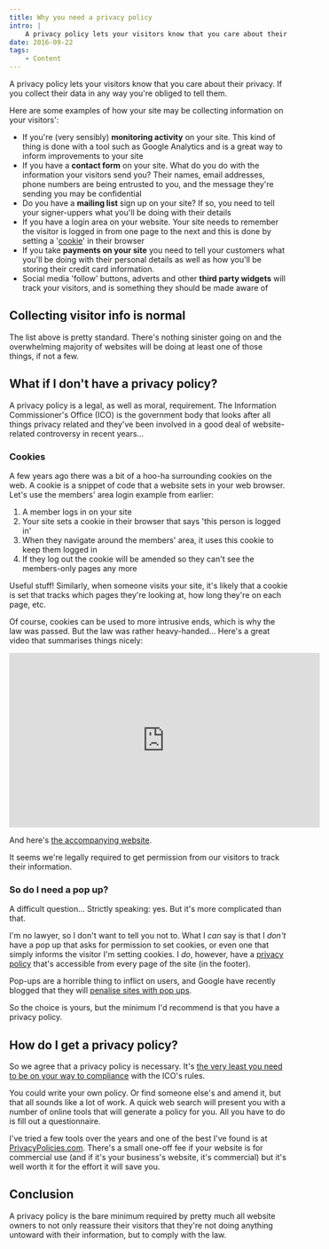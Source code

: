 ```yaml
---
title: Why you need a privacy policy
intro: |
    A privacy policy lets your visitors know that you care about their privacy. If you collect their data in any way you're obliged to tell them.
date: 2016-09-22
tags:
    - Content
---
```


A privacy policy lets your visitors know that you care about their privacy. If you collect their data in any way you're obliged to tell them.

Here are some examples of how your site may be collecting information on your visitors':

+ If you're (very sensibly) **monitoring activity** on your site. This kind of thing is done with a tool such as Google Analytics and is a great way to inform improvements to your site
+ If you have a **contact form** on your site. What do you do with the information your visitors send you? Their names, email addresses, phone numbers are being entrusted to you, and the message they're sending you may be confidential
+ Do you have a **mailing list** sign up on your site? If so, you need to tell your signer-uppers what you'll be doing with their details
+ If you have a login area on your website. Your site needs to remember the visitor is logged in from one page to the next and this is done by setting a '[cookie](#cookies)' in their browser
+ If you take **payments on your site** you need to tell your customers what you'll be doing with their personal details as well as how you'll be storing their credit card information.
+ Social media 'follow' buttons, adverts and other **third party widgets** will track your visitors, and is something they should be made aware of


## Collecting visitor info is normal

The list above is pretty standard. There's nothing sinister going on and the overwhelming majority of websites will be doing at least one of those things, if not a few.


## What if I don't have a privacy policy?

A privacy policy is a legal, as well as moral, requirement. The Information Commissioner's Office (ICO) is the government body that looks after all things privacy related and they've been involved in a good deal of website-related controversy in recent years…

### Cookies

A few years ago there was a bit of a hoo-ha surrounding cookies on the web. A cookie is a snippet of code that a website sets in your web browser. Let's use the members' area login example from earlier:

1. A member logs in on your site
2. Your site sets a cookie in their browser that says 'this person is logged in'
3. When they navigate around the members' area, it uses this cookie to keep them logged in
4. If they log out the cookie will be amended so they can't see the members-only pages any more

Useful stuff! Similarly, when someone visits your site, it's likely that a cookie is set that tracks which pages they're looking at, how long they're on each page, etc.

Of course, cookies can be used to more intrusive ends, which is why the law was passed. But the law was rather heavy-handed… Here's a great video that summarises things nicely:

<iframe width="560" height="315" src="https://www.youtube.com/embed/arWJA0jVPAc" frameborder="0" allowfullscreen></iframe>

And here's [the accompanying website](http://nocookielaw.com/).

It seems we're legally required to get permission from our visitors to track their information.

### So do I need a pop up?

A difficult question… Strictly speaking: yes. But it's more complicated than that.

I'm no lawyer, so I don't want to tell you not to. What I _can_ say is that I _don't_ have a pop up that asks for permission to set cookies, or even one that simply informs the visitor I'm setting cookies. I _do_, however, have a [privacy policy](https://tempertemper.net/legal/privacy-policy) that's accessible from every page of the site (in the footer).

Pop-ups are a horrible thing to inflict on users, and Google have recently blogged that they will [penalise sites with pop ups](https://webmasters.googleblog.com/2016/08/helping-users-easily-access-content-on.html).

So the choice is yours, but the minimum I'd recommend is that you have a privacy policy.


## How do I get a privacy policy?

So we agree that a privacy policy is necessary. It's [the very least you need to be on your way to compliance](https://twitter.com/ICOnews/status/243741420043788288) with the ICO's rules.

You could write your own policy. Or find someone else's and amend it, but that all sounds like a lot of work. A quick web search will present you with a number of online tools that will generate a policy for you. All you have to do is fill out a questionnaire.

I've tried a few tools over the years and one of the best I've found is at [PrivacyPolicies.com](http://privacypolicies.com). There's a small one-off fee if your website is for commercial use (and if it's your business's website, it's commercial) but it's well worth it for the effort it will save you.


## Conclusion

A privacy policy is the bare minimum required by pretty much all website owners to not only reassure their visitors that they're not doing anything untoward with their information, but to comply with the law.
